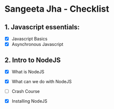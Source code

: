 # Sangeeta Jha - Checklist

## 1. Javascript essentials:

- [x] Javascript Basics
- [x] Asynchronous Javascript

 ## 2. Intro to NodeJS

- [x] What is NodeJS
- [x] What can we do with NodeJS
- [ ] Crash Course
- [x] Installing NodeJS

